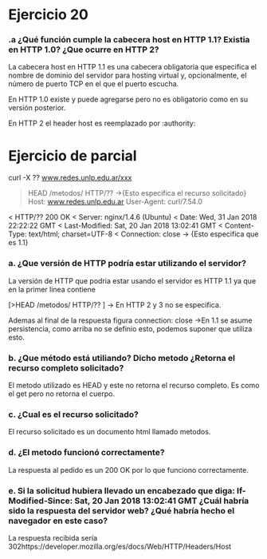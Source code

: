 <h1>Ejercicio 20</h1>

<h3>.a ¿Qué función cumple la cabecera host en HTTP 1.1? Existia en HTTP 1.0? ¿Que ocurre en HTTP 2?</h3>

La cabecera host en HTTP 1.1 es una cabecera obligatoria que especifica el nombre de dominio del
servidor para hosting virtual y, opcionalmente, el número de puerto TCP en el que el puerto escucha.

En HTTP 1.0 existe y puede agregarse pero no es obligatorio como en su versión posterior.

En HTTP 2 el header host es reemplazado por :authority: 





<h1>Ejercicio de parcial</h1>

curl -X ?? www.redes.unlp.edu.ar/xxx
> HEAD /metodos/ HTTP/?? ->{Esto especifica el recurso solicitado}
> Host: www.redes.unlp.edu.ar
> User-Agent: curl/7.54.0

< HTTP/?? 200 OK
< Server: nginx/1.4.6 (Ubuntu)
< Date: Wed, 31 Jan 2018 22:22:22 GMT
< Last-Modified: Sat, 20 Jan 2018 13:02:41 GMT
< Content-Type: text/html; charset=UTF-8
< Connection: close -> {Esto especifica que es 1.1} 



<h3>a. ¿Que versión de HTTP podría estar utilizando el servidor?</h3>

La versión de HTTP que podria estar usando el servidor es HTTP 1.1 ya que en la primer linea contiene

[>HEAD /metodos/ HTTP/?? ] -> En HTTP 2 y 3 no se especifica.

Ademas al final de la respuesta figura connection: close ->En 1.1 se asume persistencia, como arriba
no se definio esto, podemos suponer que utiliza esto.

<h3>b. ¿Que método está utiliando? Dicho metodo ¿Retorna el recurso completo solicitado?</h3>

El metodo utilizado es HEAD y este no retorna el recurso completo. Es como el get pero no retorna el cuerpo.

<h3>c. ¿Cual es el recurso solicitado?</h3>

El recurso solicitado es un documento html llamado metodos. 

<h3>d. ¿El metodo funcionó correctamente?</h3>

La respuesta al pedido es un 200 OK por lo que funciono correctamente.

<h3>e. Si la solicitud hubiera llevado un encabezado que diga:
If-Modified-Since: Sat, 20 Jan 2018 13:02:41 GMT
¿Cuál habría sido la respuesta del servidor web? ¿Qué habría hecho el
navegador en este caso?</h3>

La respuesta recibida sería 302https://developer.mozilla.org/es/docs/Web/HTTP/Headers/Host